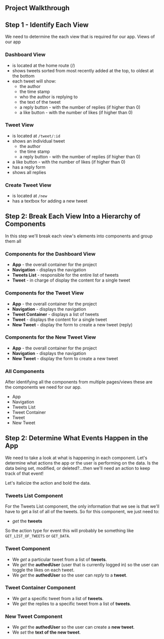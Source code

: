 ## Project Walkthrough

## Step 1 - Identify Each View

We need to determine the each view that is required for our app.
Views of our app

### Dashboard View

- is located at the home route (/)
- shows tweets sorted from most recently added at the top, to oldest at the bottom
- each tweet will show:
  - the author
  - the time stamp
  - who the author is replying to
  - the text of the tweet
  - a reply button - with the number of replies (if higher than 0)
  - a like button - with the number of likes (if higher than 0)

### Tweet View

- is located at `/tweet/:id`
- shows an individual tweet
  - the author
  - the time stamp
  - a reply button - with the number of replies (if higher than 0)
- a like button - with the number of likes (if higher than 0)
- has a reply form
- shows all replies

### Create Tweet View

- is located at `/new`
- has a textbox for adding a new tweet

## Step 2: Break Each View Into a Hierarchy of Components

In this step we'll break each view's elements into components and group them all

### Components for the Dashboard View

- **App** - the overall container for the project
- **Navigation** - displays the navigation
- **Tweets List** - responsible for the entire list of tweets
- **Tweet** - in charge of display the content for a single tweet

### Components for the Tweet View

- **App** - the overall container for the project
- **Navigation** - displays the navigation
- **Tweet Container** - displays a list of tweets
- **Tweet** - displays the content for a single tweet
- **New Tweet** - display the form to create a new tweet (reply)

### Components for the New Tweet View

- **App** - the overall container for the project
- **Navigation** - displays the navigation
- **New Tweet** - display the form to create a new tweet

### All Components

After identifying all the components from multiple pages/views these are the components we need for our app.

- App
- Navigation
- Tweets List
- Tweet Container
- Tweet
- New Tweet

## Step 2: Determine What Events Happen in the App

We need to take a look at what is happening in each component. Let's determine what actions the app or the user is performing on the data. Is the data being set, modified, or deleted?...then we'll need an action to keep track of that event!

Let's italicize the action and bold the data.

### Tweets List Component

For the Tweets List component, the only information that we see is that we'll have to get a list of all of the tweets. So for this component, we just need to:

- _get_ the **tweets**

So the action type for event this will probably be something like `GET_LIST_OF_TWEETS` or `GET_DATA`.

### Tweet Component

- We _get_ a particular tweet from a list of **tweets**.
- We _get_ the **authedUser** (user that is currently logged in) so the user can toggle the likes on each tweet.
- We _get_ the **authedUser** so the user can _reply_ to a **tweet**.

### Tweet Container Component

- We _get_ a specific tweet from a list of **tweets**.
- We _get_ the replies to a specific tweet from a list of **tweets**.

### New Tweet Component

- We _get_ the **authedUser** so the user can create a **new tweet**.
- We _set_ the **text of the new tweet**.
